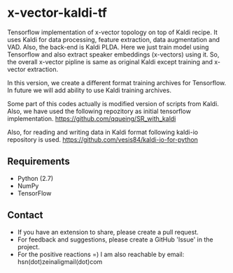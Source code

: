 # x-vector-kaldi-tf
Tensorflow implementation of x-vector topology on top of Kaldi recipe. It uses Kaldi for data processing, feature extraction, data augmentation and VAD. Also, the back-end is Kaldi PLDA. Here we just train model using Tensorflow and also extract speaker embeddings (x-vectors) using it. So, the overall x-vector pipline is same as original Kaldi except training and x-vector extraction.

In this version, we create a different format training archives for Tensorflow. In future we will add ability to use Kaldi training archives.

Some part of this codes actually is modified version of scripts from Kaldi. Also, we have used the following repozitory as initial tensorflow implementation.
https://github.com/qqueing/SR_with_kaldi

Also, for reading and writing data in Kaldi format following kaldi-io repository is used.
https://github.com/vesis84/kaldi-io-for-python

## Requirements
- Python (2.7)
- NumPy
- TensorFlow

## Contact
- If you have an extension to share, please create a pull request.
- For feedback and suggestions, please create a GitHub 'Issue' in the project.
- For the positive reactions =) I am also reachable by email: hsn(dot)zeinali<at>gmail(dot)com

